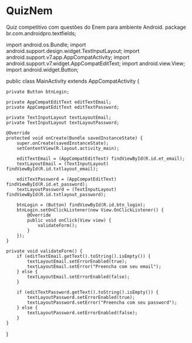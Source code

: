 # QuizNem
Quiz competitivo com questões do Enem para ambiente Android.
package br.com.androidpro.textfields;

import android.os.Bundle;
import android.support.design.widget.TextInputLayout;
import android.support.v7.app.AppCompatActivity;
import android.support.v7.widget.AppCompatEditText;
import android.view.View;
import android.widget.Button;

public class MainActivity extends AppCompatActivity {

    private Button btnLogin;

    private AppCompatEditText editTextEmail;
    private AppCompatEditText editTextPassword;

    private TextInputLayout textLayoutEmail;
    private TextInputLayout textLayoutPassword;

    @Override
    protected void onCreate(Bundle savedInstanceState) {
        super.onCreate(savedInstanceState);
        setContentView(R.layout.activity_main);

        editTextEmail = (AppCompatEditText) findViewById(R.id.et_email);
        textLayoutEmail = (TextInputLayout) findViewById(R.id.txtlayout_email);

        editTextPassword = (AppCompatEditText) findViewById(R.id.et_password);
        textLayoutPassword = (TextInputLayout) findViewById(R.id.txtlayout_password);

        btnLogin = (Button) findViewById(R.id.btn_login);
        btnLogin.setOnClickListener(new View.OnClickListener() {
            @Override
            public void onClick(View view) {
                validateForm();
            }
        });
    }

    private void validateForm() {
        if (editTextEmail.getText().toString().isEmpty()) {
            textLayoutEmail.setErrorEnabled(true);
            textLayoutEmail.setError("Preencha com seu email");
        } else {
            textLayoutEmail.setErrorEnabled(false);
        }

        if (editTextPassword.getText().toString().isEmpty()) {
            textLayoutPassword.setErrorEnabled(true);
            textLayoutPassword.setError("Preencha com seu password");
        } else {
            textLayoutPassword.setErrorEnabled(false);
        }
    }
}